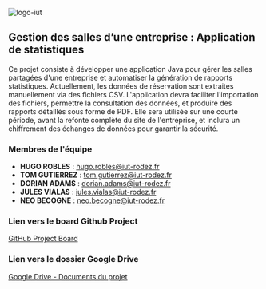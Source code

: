 ![logo-iut](https://github.com/user-attachments/assets/4d58de7d-bc25-4461-95ec-3f92ba0ba1eb)

## Gestion des salles d’une entreprise : Application de statistiques

Ce projet consiste à développer une application Java pour gérer les salles partagées d'une entreprise et automatiser la génération de rapports statistiques. Actuellement, les données de réservation sont extraites manuellement via des fichiers CSV. L'application devra faciliter l'importation des fichiers, permettre la consultation des données, et produire des rapports détaillés sous forme de PDF. Elle sera utilisée sur une courte période, avant la refonte complète du site de l'entreprise, et inclura un chiffrement des échanges de données pour garantir la sécurité.

### Membres de l'équipe

- **HUGO ROBLES** : hugo.robles@iut-rodez.fr
- **TOM GUTIERREZ** : tom.gutierrez@iut-rodez.fr
- **DORIAN ADAMS** : dorian.adams@iut-rodez.fr
- **JULES VIALAS** : jules.vialas@iut-rodez.fr
- **NEO BECOGNE** : neo.becogne@iut-rodez.fr

### Lien vers le board Github Project

[GitHub Project Board](https://github.com/your-project-board-link)

### Lien vers le dossier Google Drive

[Google Drive - Documents du projet](https://github.com/users/CapybaraPin/projects/17)
